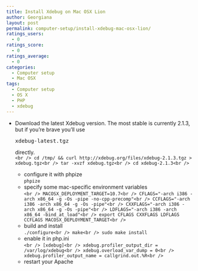 ```yaml
---
title: Install Xdebug on Mac OSX Lion
author: Georgiana
layout: post
permalink: computer-setup/install-xdebug-mac-osx-lion/
ratings_users:
  - 0
ratings_score:
  - 0
ratings_average:
  - 0
categories:
  - Computer setup
  - Mac OSX
tags:
  - Computer setup
  - OS X
  - PHP
  - xdebug
---
```

  * Download the latest Xdebug version. The most stable is currently 2.1.3, but if you&#8217;re brave you&#8217;ll use
    <pre>xdebug-latest.tgz</pre>

    directly.  
    `<br />
cd /tmp/ && curl http://xdebug.org/files/xdebug-2.1.3.tgz > xdebug.tgz<br />
tar -xvzf xdebug.tgz<br />
cd xdebug-2.1.3<br />
`</li>

      * configure it with phpize  
        `phpize`
      * specify some mac-specific environment variables  
        `<br />
MACOSX_DEPLOYMENT_TARGET=10.7<br />
CFLAGS="-arch i386 -arch x86_64 -g -Os -pipe -no-cpp-precomp"<br />
CCFLAGS="-arch i386 -arch x86_64 -g -Os -pipe"<br />
CXXFLAGS="-arch i386 -arch x86_64 -g -Os -pipe"<br />
LDFLAGS="-arch i386 -arch x86_64 -bind_at_load"<br />
export CFLAGS CXXFLAGS LDFLAGS CCFLAGS MACOSX_DEPLOYMENT_TARGET<br />
`
      * build and install  
        `./configure<br />
make<br />
sudo make install`
      * enable it in php.ini  
        `<br />
[xdebug]<br />
xdebug.profiler_output_dir = /var/log/xdebug<br />
xdebug.overload_var_dump = 0<br />
xdebug.profiler_output_name = callgrind.out.%R<br />
`
      * restart your Apache</ul>

